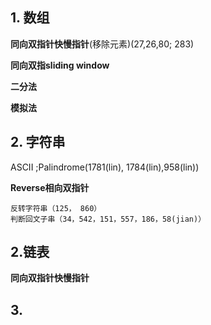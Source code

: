 ## 1. 数组
**同向双指针快慢指针**(移除元素)(27,26,80; 283)

**同向双指sliding window**

**二分法**

**模拟法**


## 2. 字符串
ASCII ;Palindrome(1781(lin), 1784(lin),958(lin))

**Reverse相向双指针**
```
反转字符串（125， 860）
判断回文子串（34，542，151，557，186，58(jian)）
```
## 2.链表
**同向双指针快慢指针**

## 3. 

